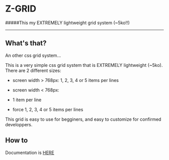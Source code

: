 # Z-GRID
#####This my EXTREMELY lightweight grid system (~5ko!!)

---

## What's that?

An other css grid system...

This is a very simple css grid system that is EXTREMELY lightweight (~5ko).
There are 2 different sizes:

* screen width > 768px: 1, 2, 3, 4 or 5 items per lines
 
* screen width < 768px:
 * 1 item per line
 * force 1, 2, 3, 4 or 5 items per lines

This grid is easy to use for begginers, and easy to customize for confirmed developpers.

## How to
Documentation is [HERE](http://labo.caradeuc.info/z-grid)